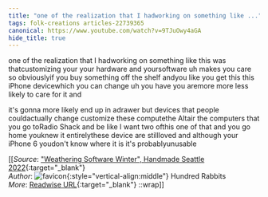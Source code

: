 ```yaml
---
title: "one of the realization that I hadworking on something like ..."
tags: folk-creations articles-22739365
canonical: https://www.youtube.com/watch?v=9TJuOwy4aGA
hide_title: true
---
```


one of the realization that I hadworking on something like this was thatcustomizing your your hardware and yoursoftware uh makes you care so obviouslyif you buy something off the shelf andyou like you get this this iPhone devicewhich you can change uh you have you aremore more less likely to care for it and

it's gonna more likely end up in adrawer but devices that people couldactually change customize these computethe Altair the computers that you go toRadio Shack and be like I want two ofthis one of that and you go home youknew it entirelythese device are stillloved and although your iPhone 6 youdon't know where it is it's probablyunusable


[[_Source_: ["Weathering Software Winter", Handmade Seattle 2022](https://www.youtube.com/watch?v=9TJuOwy4aGA){:target="_blank"}<br>
_Author_: ![favicon](https://s2.googleusercontent.com/s2/favicons?domain=www.youtube.com){:style="vertical-align:middle"} Hundred Rabbits<br>
_More_: [Readwise URL](https://readwise.io/open/447045428){:target="_blank"}
::wrap]]